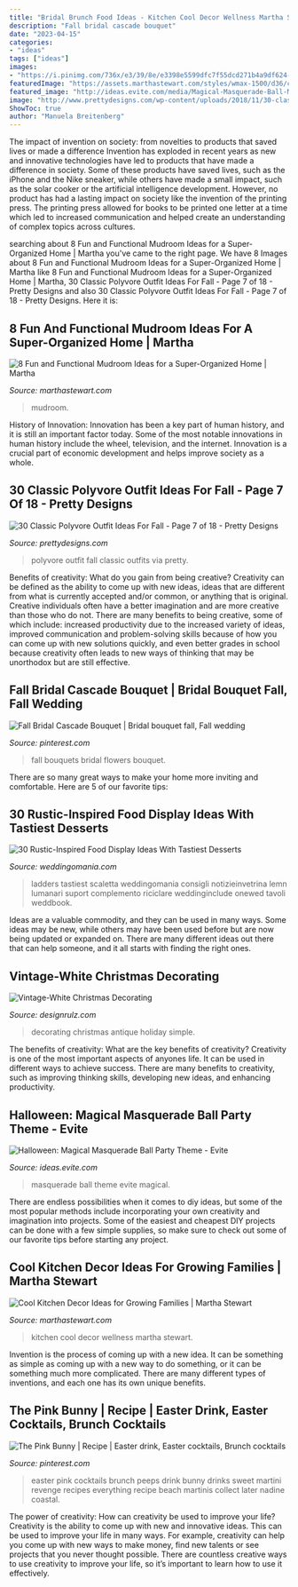 ```yaml
---
title: "Bridal Brunch Food Ideas - Kitchen Cool Decor Wellness Martha Stewart"
description: "Fall bridal cascade bouquet"
date: "2023-04-15"
categories:
- "ideas"
tags: ["ideas"]
images:
- "https://i.pinimg.com/736x/e3/39/8e/e3398e5599dfc7f55dcd271b4a9df624--easter-martinis-the-pink.jpg"
featuredImage: "https://assets.marthastewart.com/styles/wmax-1500/d36/chalkboard-design-mudroom-ideas-0816/chalkboard-design-mudroom-ideas-0816_0.jpg?itok=KvMRCQI2"
featured_image: "http://ideas.evite.com/media/Magical-Masquerade-Ball-Mood-Board-1200.jpg"
image: "http://www.prettydesigns.com/wp-content/uploads/2018/11/30-classic-polyvore-outfit-ideas-for-fall-7.jpg"
ShowToc: true
author: "Manuela Breitenberg"
---
```



The impact of invention on society: from novelties to products that saved lives or made a difference
Invention has exploded in recent years as new and innovative technologies have led to products that have made a difference in society. Some of these products have saved lives, such as the iPhone and the Nike sneaker, while others have made a small impact, such as the solar cooker or the artificial intelligence development. However, no product has had a lasting impact on society like the invention of the printing press. The printing press allowed for books to be printed one letter at a time which led to increased communication and helped create an understanding of complex topics across cultures.

	

		
searching about 8 Fun and Functional Mudroom Ideas for a Super-Organized Home | Martha you've came to the right page. We have 8 Images about 8 Fun and Functional Mudroom Ideas for a Super-Organized Home | Martha like 8 Fun and Functional Mudroom Ideas for a Super-Organized Home | Martha, 30 Classic Polyvore Outfit Ideas For Fall - Page 7 of 18 - Pretty Designs and also 30 Classic Polyvore Outfit Ideas For Fall - Page 7 of 18 - Pretty Designs. Here it is:
		
    
## 8 Fun And Functional Mudroom Ideas For A Super-Organized Home | Martha

<img loading=lazy src="https://assets.marthastewart.com/styles/wmax-1500/d36/chalkboard-design-mudroom-ideas-0816/chalkboard-design-mudroom-ideas-0816_0.jpg?itok=KvMRCQI2" onerror="this.onerror=null;this.src='https://tse4.mm.bing.net/th?id=OIP.I1w3dNJU_OZCoZeqGoAe2wHaKh&amp;pid=15.1';" alt="8 Fun and Functional Mudroom Ideas for a Super-Organized Home | Martha">

_Source: marthastewart.com_

>mudroom. 

	

History of Innovation:
Innovation has been a key part of human history, and it is still an important factor today. Some of the most notable innovations in human history include the wheel, television, and the internet. Innovation is a crucial part of economic development and helps improve society as a whole.

    
## 30 Classic Polyvore Outfit Ideas For Fall - Page 7 Of 18 - Pretty Designs

<img loading=lazy src="http://www.prettydesigns.com/wp-content/uploads/2018/11/30-classic-polyvore-outfit-ideas-for-fall-7.jpg" onerror="this.onerror=null;this.src='https://tse4.mm.bing.net/th?id=OIP.0pXPjVXTxngQed5pDoWMxQHaKx&amp;pid=15.1';" alt="30 Classic Polyvore Outfit Ideas For Fall - Page 7 of 18 - Pretty Designs">

_Source: prettydesigns.com_

>polyvore outfit fall classic outfits via pretty. 

	

Benefits of creativity: What do you gain from being creative?
Creativity can be defined as the ability to come up with new ideas, ideas that are different from what is currently accepted and/or common, or anything that is original. Creative individuals often have a better imagination and are more creative than those who do not. There are many benefits to being creative, some of which include: increased productivity due to the increased variety of ideas, improved communication and problem-solving skills because of how you can come up with new solutions quickly, and even better grades in school because creativity often leads to new ways of thinking that may be unorthodox but are still effective.

    
## Fall Bridal Cascade Bouquet | Bridal Bouquet Fall, Fall Wedding

<img loading=lazy src="https://i.pinimg.com/736x/99/44/00/9944006899f5130a576eff829803d433--fall-wedding-bouquets-fall-bouquets.jpg" onerror="this.onerror=null;this.src='https://tse4.mm.bing.net/th?id=OIP.GWFC9dXxTLQNyTQkFFjQdwHaJ3&amp;pid=15.1';" alt="Fall Bridal Cascade Bouquet | Bridal bouquet fall, Fall wedding">

_Source: pinterest.com_

>fall bouquets bridal flowers bouquet. 

	

There are so many great ways to make your home more inviting and comfortable. Here are 5 of our favorite tips:

    
## 30 Rustic-Inspired Food Display Ideas With Tastiest Desserts

<img loading=lazy src="https://i.weddingomania.com/30-rustic-inspired-food-display-ideas-with-tastiest-desserts-24.jpg" onerror="this.onerror=null;this.src='https://tse1.mm.bing.net/th?id=OIP.zLx0NJH924WR4_wBRKLT8AAAAA&amp;pid=15.1';" alt="30 Rustic-Inspired Food Display Ideas With Tastiest Desserts">

_Source: weddingomania.com_

>ladders tastiest scaletta weddingomania consigli notizieinvetrina lemn lumanari suport complemento riciclare weddinginclude onewed tavoli weddbook. 

	

Ideas are a valuable commodity, and they can be used in many ways. Some ideas may be new, while others may have been used before but are now being updated or expanded on. There are many different ideas out there that can help someone, and it all starts with finding the right ones.

    
## Vintage-White Christmas Decorating

<img loading=lazy src="https://cdn.designrulz.com/wp-content/uploads/2011/12/1233728_t0X781u8_c.jpg" onerror="this.onerror=null;this.src='https://tse1.mm.bing.net/th?id=OIP.8bQKVB4zUYFVfA1ZhtPQ8gHaKj&amp;pid=15.1';" alt="Vintage-White Christmas Decorating">

_Source: designrulz.com_

>decorating christmas antique holiday simple. 

	

The benefits of creativity: What are the key benefits of creativity?
Creativity is one of the most important aspects of anyones life. It can be used in different ways to achieve success. There are many benefits to creativity, such as improving thinking skills, developing new ideas, and enhancing productivity.

    
## Halloween: Magical Masquerade Ball Party Theme - Evite

<img loading=lazy src="http://ideas.evite.com/media/Magical-Masquerade-Ball-Mood-Board-1200.jpg" onerror="this.onerror=null;this.src='https://tse4.mm.bing.net/th?id=OIP.CxP8P_dgeqnCnN8mG0nl6AHaE8&amp;pid=15.1';" alt="Halloween: Magical Masquerade Ball Party Theme - Evite">

_Source: ideas.evite.com_

>masquerade ball theme evite magical. 

	

There are endless possibilities when it comes to diy ideas, but some of the most popular methods include incorporating your own creativity and imagination into projects. Some of the easiest and cheapest DIY projects can be done with a few simple supplies, so make sure to check out some of our favorite tips before starting any project.

    
## Cool Kitchen Decor Ideas For Growing Families | Martha Stewart

<img loading=lazy src="https://assets.marthastewart.com/styles/wmax-1500/d3/04a/04a.jpg?itok=6aFt4FVM" onerror="this.onerror=null;this.src='https://tse4.mm.bing.net/th?id=OIP.C1v78M_hWymE7mCh3x4aNQHaKh&amp;pid=15.1';" alt="Cool Kitchen Decor Ideas for Growing Families | Martha Stewart">

_Source: marthastewart.com_

>kitchen cool decor wellness martha stewart. 

	

Invention is the process of coming up with a new idea. It can be something as simple as coming up with a new way to do something, or it can be something much more complicated. There are many different types of inventions, and each one has its own unique benefits.

    
## The Pink Bunny | Recipe | Easter Drink, Easter Cocktails, Brunch Cocktails

<img loading=lazy src="https://i.pinimg.com/736x/e3/39/8e/e3398e5599dfc7f55dcd271b4a9df624--easter-martinis-the-pink.jpg" onerror="this.onerror=null;this.src='https://tse4.mm.bing.net/th?id=OIP.ItcNgIyJEljtrFM5uCXM1QHaL2&amp;pid=15.1';" alt="The Pink Bunny | Recipe | Easter drink, Easter cocktails, Brunch cocktails">

_Source: pinterest.com_

>easter pink cocktails brunch peeps drink bunny drinks sweet martini revenge recipes everything recipe beach martinis collect later nadine coastal. 

	

The power of creativity: How can creativity be used to improve your life?
Creativity is the ability to come up with new and innovative ideas. This can be used to improve your life in many ways. For example, creativity can help you come up with new ways to make money, find new talents or see projects that you never thought possible. There are countless creative ways to use creativity to improve your life, so it’s important to learn how to use it effectively.

